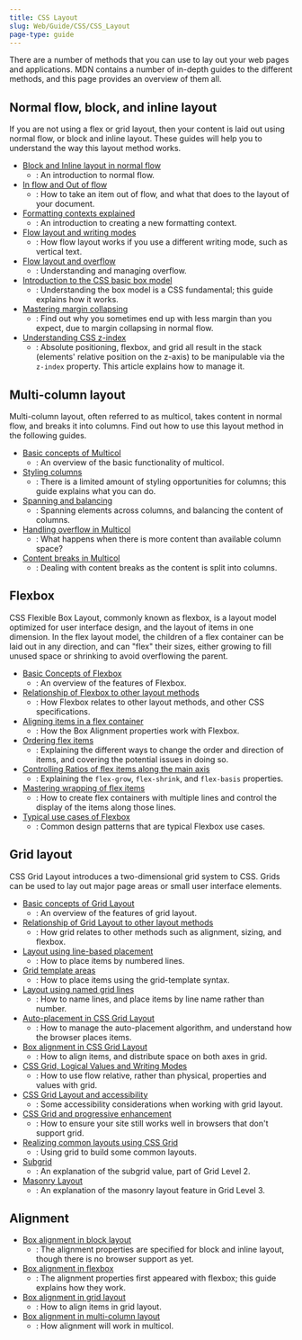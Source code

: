 ```yaml
---
title: CSS Layout
slug: Web/Guide/CSS/CSS_Layout
page-type: guide
---
```


There are a number of methods that you can use to lay out your web pages and applications. MDN contains a number of in-depth guides to the different methods, and this page provides an overview of them all.

## Normal flow, block, and inline layout

If you are not using a flex or grid layout, then your content is laid out using normal flow, or block and inline layout. These guides will help you to understand the way this layout method works.

- [Block and Inline layout in normal flow](/Web/CSS/CSS_flow_layout/Block_and_inline_layout_in_normal_flow)
  - : An introduction to normal flow.
- [In flow and Out of flow](/Web/CSS/CSS_flow_layout/In_flow_and_out_of_flow)
  - : How to take an item out of flow, and what that does to the layout of your document.
- [Formatting contexts explained](/Web/CSS/CSS_flow_layout/Introduction_to_formatting_contexts)
  - : An introduction to creating a new formatting context.
- [Flow layout and writing modes](/Web/CSS/CSS_flow_layout/Flow_layout_and_writing_modes)
  - : How flow layout works if you use a different writing mode, such as vertical text.
- [Flow layout and overflow](/Web/CSS/CSS_flow_layout/Flow_layout_and_overflow)
  - : Understanding and managing overflow.
- [Introduction to the CSS basic box model](/Web/CSS/CSS_box_model/Introduction_to_the_CSS_box_model)
  - : Understanding the box model is a CSS fundamental; this guide explains how it works.
- [Mastering margin collapsing](/Web/CSS/CSS_box_model/Mastering_margin_collapsing)
  - : Find out why you sometimes end up with less margin than you expect, due to margin collapsing in normal flow.
- [Understanding CSS z-index](/Web/CSS/CSS_positioned_layout/Understanding_z-index)
  - : Absolute positioning, flexbox, and grid all result in the stack (elements' relative position on the z-axis) to be manipulable via the `z-index` property. This article explains how to manage it.

## Multi-column layout

Multi-column layout, often referred to as multicol, takes content in normal flow, and breaks it into columns. Find out how to use this layout method in the following guides.

- [Basic concepts of Multicol](/Web/CSS/CSS_multicol_layout/Basic_concepts)
  - : An overview of the basic functionality of multicol.
- [Styling columns](/Web/CSS/CSS_multicol_layout/Styling_columns)
  - : There is a limited amount of styling opportunities for columns; this guide explains what you can do.
- [Spanning and balancing](/Web/CSS/CSS_multicol_layout/Spanning_balancing_columns)
  - : Spanning elements across columns, and balancing the content of columns.
- [Handling overflow in Multicol](/Web/CSS/CSS_multicol_layout/Handling_overflow_in_multicol_layout)
  - : What happens when there is more content than available column space?
- [Content breaks in Multicol](/Web/CSS/CSS_multicol_layout/Handling_content_breaks_in_multicol_layout)
  - : Dealing with content breaks as the content is split into columns.

## Flexbox

CSS Flexible Box Layout, commonly known as flexbox, is a layout model optimized for user interface design, and the layout of items in one dimension. In the flex layout model, the children of a flex container can be laid out in any direction, and can "flex" their sizes, either growing to fill unused space or shrinking to avoid overflowing the parent.

- [Basic Concepts of Flexbox](/Web/CSS/CSS_flexible_box_layout/Basic_concepts_of_flexbox)
  - : An overview of the features of Flexbox.
- [Relationship of Flexbox to other layout methods](/Web/CSS/CSS_flexible_box_layout/Relationship_of_flexbox_to_other_layout_methods)
  - : How Flexbox relates to other layout methods, and other CSS specifications.
- [Aligning items in a flex container](/Web/CSS/CSS_flexible_box_layout/Aligning_items_in_a_flex_container)
  - : How the Box Alignment properties work with Flexbox.
- [Ordering flex items](/Web/CSS/CSS_flexible_box_layout/Ordering_flex_items)
  - : Explaining the different ways to change the order and direction of items, and covering the potential issues in doing so.
- [Controlling Ratios of flex items along the main axis](/Web/CSS/CSS_flexible_box_layout/Controlling_ratios_of_flex_items_along_the_main_axis)
  - : Explaining the `flex-grow`, `flex-shrink`, and `flex-basis` properties.
- [Mastering wrapping of flex items](/Web/CSS/CSS_flexible_box_layout/Mastering_wrapping_of_flex_items)
  - : How to create flex containers with multiple lines and control the display of the items along those lines.
- [Typical use cases of Flexbox](/Web/CSS/CSS_flexible_box_layout/Typical_use_cases_of_flexbox)
  - : Common design patterns that are typical Flexbox use cases.

## Grid layout

CSS Grid Layout introduces a two-dimensional grid system to CSS. Grids can be used to lay out major page areas or small user interface elements.

- [Basic concepts of Grid Layout](/Web/CSS/CSS_grid_layout/Basic_concepts_of_grid_layout)
  - : An overview of the features of grid layout.
- [Relationship of Grid Layout to other layout methods](/Web/CSS/CSS_grid_layout/Relationship_of_grid_layout_with_other_layout_methods)
  - : How grid relates to other methods such as alignment, sizing, and flexbox.
- [Layout using line-based placement](/Web/CSS/CSS_grid_layout/Grid_layout_using_line-based_placement)
  - : How to place items by numbered lines.
- [Grid template areas](/Web/CSS/CSS_grid_layout/Grid_template_areas)
  - : How to place items using the grid-template syntax.
- [Layout using named grid lines](/Web/CSS/CSS_grid_layout/Grid_layout_using_named_grid_lines)
  - : How to name lines, and place items by line name rather than number.
- [Auto-placement in CSS Grid Layout](/Web/CSS/CSS_grid_layout/Auto-placement_in_grid_layout)
  - : How to manage the auto-placement algorithm, and understand how the browser places items.
- [Box alignment in CSS Grid Layout](/Web/CSS/CSS_grid_layout/Box_alignment_in_grid_layout)
  - : How to align items, and distribute space on both axes in grid.
- [CSS Grid, Logical Values and Writing Modes](/Web/CSS/CSS_grid_layout/Grids_logical_values_and_writing_modes)
  - : How to use flow relative, rather than physical, properties and values with grid.
- [CSS Grid Layout and accessibility](/Web/CSS/CSS_grid_layout/Grid_layout_and_accessibility)
  - : Some accessibility considerations when working with grid layout.
- [CSS Grid and progressive enhancement](/Web/CSS/CSS_grid_layout/Grid_layout_and_progressive_enhancement)
  - : How to ensure your site still works well in browsers that don't support grid.
- [Realizing common layouts using CSS Grid](/Web/CSS/CSS_grid_layout/Realizing_common_layouts_using_grids)
  - : Using grid to build some common layouts.
- [Subgrid](/Web/CSS/CSS_grid_layout/Subgrid)
  - : An explanation of the subgrid value, part of Grid Level 2.
- [Masonry Layout](/Web/CSS/CSS_grid_layout/Masonry_layout)
  - : An explanation of the masonry layout feature in Grid Level 3.

## Alignment

- [Box alignment in block layout](/Web/CSS/CSS_box_alignment/Box_alignment_in_block_abspos_tables)
  - : The alignment properties are specified for block and inline layout, though there is no browser support as yet.
- [Box alignment in flexbox](/Web/CSS/CSS_box_alignment/Box_alignment_in_flexbox)
  - : The alignment properties first appeared with flexbox; this guide explains how they work.
- [Box alignment in grid layout](/Web/CSS/CSS_box_alignment/Box_alignment_in_grid_layout)
  - : How to align items in grid layout.
- [Box alignment in multi-column layout](/Web/CSS/CSS_box_alignment/Box_alignment_in_multi-column_layout)
  - : How alignment will work in multicol.
